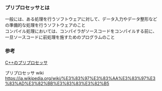 ### プリプロセッサとは
一般には、ある処理を行うソフトウェアに対して、データ入力やデータ整形などの準備的な処理を行うソフトウェアのこと  
コンパイル処理においては、コンパイラがソースコードをコンパイルする前に、一旦ソースコードに前処理を施すためのプログラムのこと

### 参考
[C++のプリプロセッサ](https://github.com/kotaroiwanaga-ffs/Today-I-Learn/blob/master/C%2B%2B/%E3%83%97%E3%83%AA%E3%83%97%E3%83%AD%E3%82%BB%E3%83%83%E3%82%B5.md)

プリプロセッサ wiki
https://ja.wikipedia.org/wiki/%E3%83%97%E3%83%AA%E3%83%97%E3%83%AD%E3%82%BB%E3%83%83%E3%82%B5

